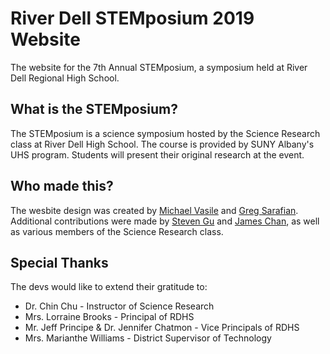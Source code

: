 # River Dell STEMposium 2019 Website

The website for the 7th Annual STEMposium, a symposium held at River Dell Regional High School.

## What is the STEMposium?
The STEMposium is a science symposium hosted by the Science Research class at River Dell High School. The course is provided by SUNY Albany's UHS program. Students will present their original research at the event.

## Who made this?
The wesbite design was created by [Michael Vasile](https://github.com/Michaelvas17) and [Greg Sarafian](https://github.com/GregSarafian). Additional contributions were made by [Steven Gu](https://github.com/theogguu) and [James Chan](https://github.com/chanjbc), as well as various members of the Science Research class.

## Special Thanks
The devs would like to extend their gratitude to:
- Dr. Chin Chu - Instructor of Science Research
- Mrs. Lorraine Brooks - Principal of RDHS
- Mr. Jeff Principe & Dr. Jennifer Chatmon - Vice Principals of RDHS
- Mrs. Marianthe Williams - District Supervisor of Technology
